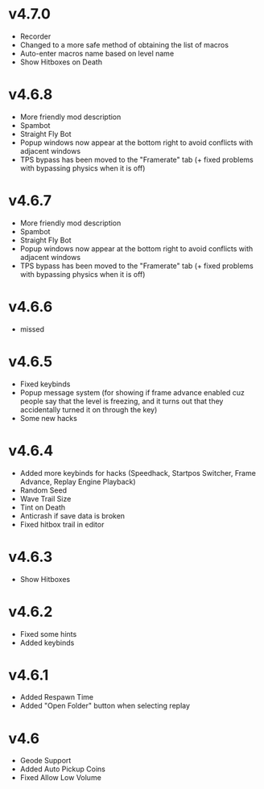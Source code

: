 # v4.7.0
- Recorder
- Сhanged to a more safe method of obtaining the list of macros
- Auto-enter macros name based on level name
- Show Hitboxes on Death

# v4.6.8
- More friendly mod description
- Spambot
- Straight Fly Bot
- Popup windows now appear at the bottom right to avoid conflicts with adjacent windows
- TPS bypass has been moved to the "Framerate" tab (+ fixed problems with bypassing physics when it is off)

# v4.6.7
- More friendly mod description
- Spambot
- Straight Fly Bot
- Popup windows now appear at the bottom right to avoid conflicts with adjacent windows
- TPS bypass has been moved to the "Framerate" tab (+ fixed problems with bypassing physics when it is off)

# v4.6.6
- missed

# v4.6.5
- Fixed keybinds
- Popup message system (for showing if frame advance enabled cuz people say that the level is freezing, and it turns out that they accidentally turned it on through the key)
- Some new hacks

# v4.6.4
- Added more keybinds for hacks (Speedhack, Startpos Switcher, Frame Advance, Replay Engine Playback)
- Random Seed
- Wave Trail Size
- Tint on Death
- Anticrash if save data is broken
- Fixed hitbox trail in editor

# v4.6.3
- Show Hitboxes

# v4.6.2
- Fixed some hints
- Added keybinds

# v4.6.1
- Added Respawn Time
- Added "Open Folder" button when selecting replay

# v4.6
- Geode Support
- Added Auto Pickup Coins
- Fixed Allow Low Volume